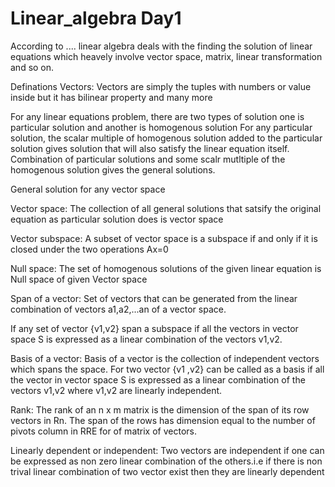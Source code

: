 # Linear_algebra Day1 
According to ....  linear algebra deals with the finding the solution of linear equations which heavely involve vector space, matrix, linear transformation and so on.

Definations
Vectors: Vectors are simply the tuples with numbers or value inside but it has bilinear property and many more

For any linear equations problem, there are two types of solution one is particular solution and another is homogenous solution
For any particular solution, the scalar multiple of homogenous solution added to the particular solution gives solution that 
will also satisfy the linear equation itself. Combination of particular solutions and some scalr mutltiple of the homogenous 
solution gives the general solutions. 

General solution for any vector space 

Vector space:  The collection of all general solutions that satsify the original equation as particular solution does is vector space 

Vector subspace: A subset of vector space is a subspace if and only if it is closed under the two operations Ax=0 

Null space: The set of homogenous solutions of the given linear equation is Null space of given Vector space 

Span of a vector: Set of vectors that can be generated from the linear combination of vectors a1,a2,...an of a vector space.

If any set of vector {v1,v2} span a subspace if all the vectors in vector space S is expressed as a linear combination of the vectors v1,v2.

Basis of a vector:  Basis of a vector is the collection of independent vectors which spans the space. For two vector {v1 ,v2} can be called as a basis if all the vector in vector space S is expressed as a linear combination of the vectors v1,v2 where v1,v2 are linearly independent.

Rank: The rank of an n x m matrix is the dimension of the span of its row vectors in Rn. The span of the rows has dimension equal to the number of pivots column in RRE for of matrix of vectors. 

Linearly dependent or independent: Two vectors are independent if one can be expressed as non zero linear combination of the others.i.e if there is non trival linear combination of two vector exist then they are linearly dependent 



